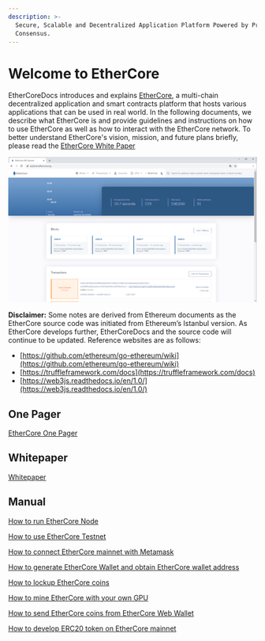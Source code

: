 ```yaml
---
description: >-
  Secure, Scalable and Decentralized Application Platform Powered by ProgPoW
  Consensus.
---
```


# Welcome to EtherCore

EtherCoreDocs introduces and explains [EtherCore](https://ethercore.org), a multi-chain decentralized application and smart contracts platform that hosts various applications that can be used in real world. In the following documents, we describe what EtherCore is and provide guidelines and instructions on how to use EtherCore as well as how to interact with the EtherCore network. To better understand EtherCore's vision, mission, and future plans briefly, please read the [EtherCore White Paper](https://github.com/ethercore/docs/tree/a78a94b1937953e04fe60e189d2c6ea5a1c8dde2/whitepaper/new-ethercore-whitepaper-v1.8.1.pdf)

![EtherCore Block Explorer](.gitbook/assets/blockscout.png)

**Disclaimer:** Some notes are derived from Ethereum documents as the EtherCore source code was initiated from Ethereum’s Istanbul version. As EtherCore develops further, EtherCoreDocs and the source code will continue to be updated. Reference websites are as follows:

* [https://github.com/ethereum/go-ethereum/wiki](https://github.com/ethereum/go-ethereum/wiki)
* [https://truffleframework.com/docs](https://truffleframework.com/docs)
* [https://web3js.readthedocs.io/en/1.0/](https://web3js.readthedocs.io/en/1.0/)

## One Pager

[EtherCore One Pager](https://github.com/ethercore/docs/tree/a78a94b1937953e04fe60e189d2c6ea5a1c8dde2/onepager/EtherCore-One-Pager.pdf)

## Whitepaper

[Whitepaper](https://github.com/ethercore/docs/tree/a78a94b1937953e04fe60e189d2c6ea5a1c8dde2/whitepaper/EtherCore-Whitepaper.pdf)

## Manual

[How to run EtherCore Node](https://github.com/ethercore/docs/tree/a78a94b1937953e04fe60e189d2c6ea5a1c8dde2/manual/EtherCore-Node-Manual.pdf)

[How to use EtherCore Testnet](https://github.com/ethercore/docs/tree/a78a94b1937953e04fe60e189d2c6ea5a1c8dde2/manual/How-to-use-EtherCore-Testnet.pdf)

[How to connect EtherCore mainnet with Metamask](https://github.com/ethercore/docs/tree/a78a94b1937953e04fe60e189d2c6ea5a1c8dde2/manual/How-to-connect-EtherCore-mainnet-with-Metamask.pdf)

[How to generate EtherCore Wallet and obtain EtherCore wallet address](https://github.com/ethercore/docs/tree/a78a94b1937953e04fe60e189d2c6ea5a1c8dde2/manual/How-to-generate-EtherCore-Wallet-and-obtain-EtherCore-wallet-address.pdf)

[How to lockup EtherCore coins](https://github.com/ethercore/docs/tree/a78a94b1937953e04fe60e189d2c6ea5a1c8dde2/manual/How-to-lockup-EtherCore-coins.pdf)

[How to mine EtherCore with your own GPU](https://github.com/ethercore/docs/tree/a78a94b1937953e04fe60e189d2c6ea5a1c8dde2/manual/How-to-mine-EtherCore-with-your-own-GPU.pdf)

[How to send EtherCore coins from EtherCore Web Wallet](https://github.com/ethercore/docs/tree/a78a94b1937953e04fe60e189d2c6ea5a1c8dde2/manual/How-to-send-EtherCore-coins-from-EtherCore-Web-Wallet.pdf)

[How to develop ERC20 token on EtherCore mainnet](https://github.com/ethercore/docs/tree/a78a94b1937953e04fe60e189d2c6ea5a1c8dde2/manual/How-to-develop-ERC20-token-on-EtherCore-mainnet.pdf)

